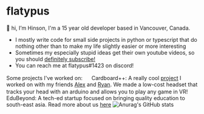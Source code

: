 # flatypus

👋 hi, I’m Hinson, I'm a 15 year old developer based in Vancouver, Canada. 
* I mostly write code for small side projects in python or typescript that do nothing other than to make my life slightly easier or more interesting
* Sometimes my especially stupid ideas get their own youtube videos, so you should [definitely subscribe!](https://youtube.com/flatypus)
* You can reach me at flatypus#1423 on discord!

Some projects I've worked on:
[<img src='https://www.youtube.com/s/desktop/7449ebf7/img/favicon_32x32.png' width='16px'/>](https://www.youtube.com/watch?v=KP3yoWUXz70) Cardboard++: A really cool [project](https://github.com/nuggetbucket54/moneymoneyvr) I worked on with my friends [Alex](https://github.com/alexng353) and [Ryan](https://github.com/nuggetbucket54). We made a low-cost headset that tracks your head with an arduino and allows you to play any game in VR! 
[<img src='https://www.edubeyond.dev/index/logo.png' width='16px'/>](https://edubeyond.dev) EduBeyond: A tech-ed startup focused on bringing quality education to south-east asia. Read more about us [here](https://edubeyond.dev)
![Anurag's GitHub stats](https://github-readme-stats.vercel.app/api?username=flatypus&show_icons=true&theme=radical)

